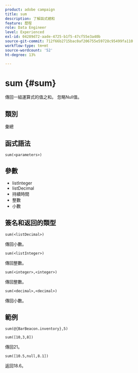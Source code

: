 ```yaml
---
product: adobe campaign
title: sum
description: 了解函式總和
feature: 歷程
role: Data Engineer
level: Experienced
exl-id: 04289d72-aade-4725-b1f5-47cf55e3a40b
source-git-commit: 712f66b2715bac0af206755e59728c95499fa110
workflow-type: tm+mt
source-wordcount: '52'
ht-degree: 13%

---
```


# sum {#sum}

傳回一組運算式的值之和。 忽略Null值。

## 類別

彙總

## 函式語法

`sum(<parameters>)`

## 參數

* listInteger
* listDecimal
* 持續時間
* 整數
* 小數

## 簽名和返回的類型

`sum(<listDecimal>)`

傳回小數。

`sum(<listInteger>)`

傳回整數。

`sum(<integer>,<integer>)`

傳回整數。

`sum(<decimal>,<decimal>)`

傳回小數。

## 範例

`sum(@{BarBeacon.inventory},5)`

`sum([10,3,8])`

傳回21。

`sum([10.5,null,8.1])`

返回18.6。
